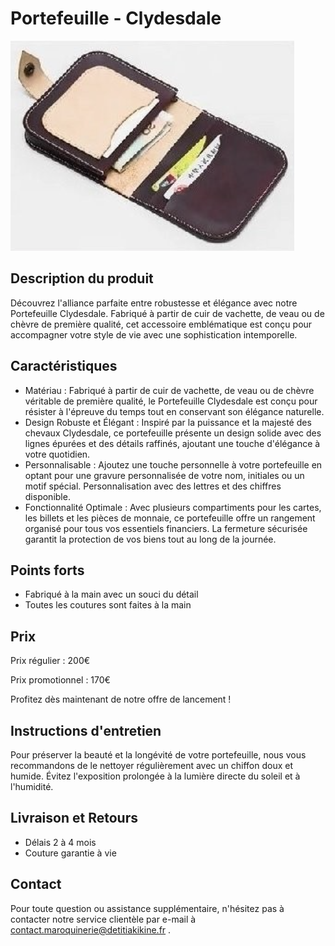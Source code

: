 # Portefeuille - Clydesdale

![Image du sac à main](/public/Clydestale.png)

## Description du produit

Découvrez l'alliance parfaite entre robustesse et élégance avec notre Portefeuille Clydesdale. Fabriqué à partir de cuir de vachette, de veau ou de chèvre de première qualité, cet accessoire emblématique est conçu pour accompagner votre style de vie avec une sophistication intemporelle.

## Caractéristiques

- Matériau : Fabriqué à partir de cuir de vachette, de veau ou de chèvre véritable de première qualité, le Portefeuille Clydesdale est conçu pour résister à l'épreuve du temps tout en conservant son élégance naturelle.
- Design Robuste et Élégant : Inspiré par la puissance et la majesté des chevaux Clydesdale, ce portefeuille présente un design solide avec des lignes épurées et des détails raffinés, ajoutant une touche d'élégance à votre quotidien.
- Personnalisable : Ajoutez une touche personnelle à votre portefeuille en optant pour une gravure personnalisée de votre nom, initiales ou un motif spécial. Personnalisation avec des lettres et des chiffres disponible.
- Fonctionnalité Optimale : Avec plusieurs compartiments pour les cartes, les billets et les pièces de monnaie, ce portefeuille offre un rangement organisé pour tous vos essentiels financiers. La fermeture sécurisée garantit la protection de vos biens tout au long de la journée.

## Points forts

- Fabriqué à la main avec un souci du détail
- Toutes les coutures sont faites à la main

## Prix

Prix régulier : 200€

Prix promotionnel : 170€

Profitez dès maintenant de notre offre de lancement !

## Instructions d'entretien

Pour préserver la beauté et la longévité de votre portefeuille, nous vous recommandons de le nettoyer régulièrement avec un chiffon doux et humide. Évitez l'exposition prolongée à la lumière directe du soleil et à l'humidité.

## Livraison et Retours

- Délais 2 à 4 mois
- Couture garantie à vie

## Contact

Pour toute question ou assistance supplémentaire, n'hésitez pas à contacter notre service clientèle par e-mail à contact.maroquinerie@detitiakikine.fr .
